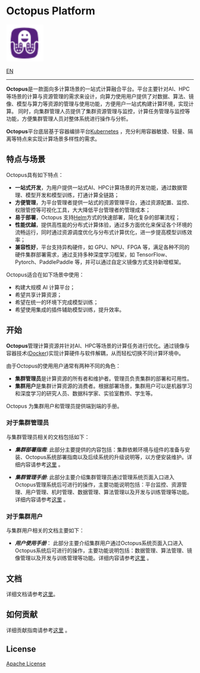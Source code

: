 # Octopus Platform

<img src="./logo.png" width="100">

[EN](./readme_en.md)

---

**Octopus**是一款面向多计算场景的一站式计算融合平台。平台主要针对AI、HPC等场景的计算与资源管理的需求来设计，向算力使用用户提供了对数据、算法、镜像、模型与算力等资源的管理与使用功能，方便用户一站式构建计算环境，实现计算。
同时，向集群管理人员提供了集群资源管理与监控，计算任务管理与监控等功能，方便集群管理人员对整体系统进行操作与分析。

**Octopus**平台底层基于容器编排平台[Kubernetes](https://kubernetes.io/zh/docs/concepts/overview/what-is-kubernetes) ，充分利用容器敏捷、轻量、隔离等特点来实现计算场景多样性的需求。

## 特点与场景

Octopus具有如下特点：

- **一站式开发**，为用户提供一站式AI、HPC计算场景的开发功能，通过数据管理、模型开发和模型训练，打通计算全链路；
- **方便管理**，为平台管理者提供一站式的资源管理平台，通过资源配置、监控、权限管控等可视化工具，大大降低平台管理者的管理成本；
- **易于部署**，Octopus 支持[Helm](https://helm.sh)方式的快速部署，简化复杂的部署流程；
- **性能优越**，提供高性能的分布式计算体验，通过多方面优化来保证各个环境的流畅运行，同时通过资源调度优化与分布式计算优化，进一步提高模型训练效率；
- **兼容性好**，平台支持异构硬件，如 GPU、NPU、FPGA 等，满足各种不同的硬件集群部署需求，通过支持多种深度学习框架，如 TensorFlow、Pytorch、PaddlePaddle 等，并可以通过自定义镜像方式支持新增框架。

Octopus适合在如下场景中使用：

- 构建大规模 AI 计算平台；
- 希望共享计算资源；
- 希望在统一的环境下完成模型训练；
- 希望使用集成的插件辅助模型训练，提升效率。

## 开始

**Octopus**管理计算资源并针对AI、HPC等场景的计算任务进行优化。通过镜像与容器技术([Docker](https://docs.docker.com))实现计算硬件与软件解耦，从而轻松切换不同计算环境中。

由于Octopus的使用用户通常有两种不同的角色：

- **集群管理员**是计算资源的所有者和维护者。管理员负责集群的部署和可用性。
- **集群用户**是集群计算资源的消费者。根据部署场景，集群用户可以是机器学习和深度学习的研究人员、数据科学家、实验室教师、学生等。

Octopus 为集群用户和管理员提供端到端的手册。

### 对于集群管理员

与集群管理员相关的文档包括如下：

- ***集群部署指南***: 此部分主要提供的内容包括：集群依赖环境与组件的准备与安装、Octopus系统部署指南以及后续系统的升级说明等，以方便安装维护。详细内容请参考[这里](https://octopus.pcl.ac.cn/docs/deployment/environment) 。

- ***集群管理手册***: 此部分主要介绍集群管理员通过管理系统页面入口进入Octopus管理系统后可进行的操作，主要功能说明包括：平台监控、资源管理、用户管理、机时管理、数据管理、算法管理以及开发与训练管理等功能。详细内容请参考[这里](https://octopus.pcl.ac.cn/docs/management/intro) 。

### 对于集群用户

与集群用户相关的文档主要如下：

- ***用户使用手册***： 此部分主要介绍集群用户通过Octopus系统页面入口进入Octopus系统后可进行的操作，主要功能说明包括：数据管理、算法管理、镜像管理以及开发与训练管理等功能。详细内容请参考[这里](https://octopus.pcl.ac.cn/docs/manual/intro) 。

## 文档

详细文档请参考[这里](https:///octopus.pcl.ac.cn/docs/introduction/intro)。

## 如何贡献

详细贡献指南请参考[这里](https://octopus.pcl.ac.cn/docs/community/contribution) 。

## License

[Apache License](https://octopus.pcl.ac.cn/docs/community/LICENSE)